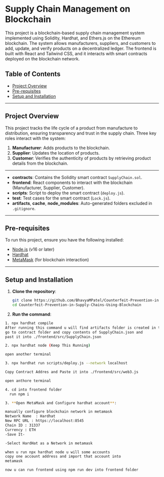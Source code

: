 # Supply Chain Management on Blockchain

This project is a blockchain-based supply chain management system implemented using Solidity, Hardhat, and Ethers.js on the Ethereum blockchain. The system allows manufacturers, suppliers, and customers to add, update, and verify products on a decentralized ledger. The frontend is built with React and Tailwind CSS, and it interacts with smart contracts deployed on the blockchain network.

## Table of Contents

- [Project Overview](#project-overview)
- [Pre-requisites](#pre-requisites)
- [Setup and Installation](#setup-and-installation)

---

## Project Overview

This project tracks the life cycle of a product from manufacture to distribution, ensuring transparency and trust in the supply chain. Three key roles interact with the system:

1. **Manufacturer**: Adds products to the blockchain.
2. **Supplier**: Updates the location of products.
3. **Customer**: Verifies the authenticity of products by retrieving product details from the blockchain.

---

- **contracts**: Contains the Solidity smart contract `SupplyChain.sol`.
- **frontend**: React components to interact with the blockchain (Manufacturer, Supplier, Customer).
- **scripts**: Script to deploy the smart contract (`deploy.js`).
- **test**: Test cases for the smart contract (`Lock.js`).
- **artifacts**, **cache**, **node_modules**: Auto-generated folders excluded in `.gitignore`.

---

## Pre-requisites

To run this project, ensure you have the following installed:

- [Node.js](https://nodejs.org/en/download/) (v16 or later)
- [Hardhat](https://hardhat.org/getting-started/)
- [MetaMask](https://metamask.io/) (for blockchain interaction)

---

## Setup and Installation

1. **Clone the repository**:
   ```bash
   git clone https://github.com/BhavyaMPatel/Counterfeit-Prevention-in-Supply-Chains-Using-Blockchain
   cd Counterfeit-Prevention-in-Supply-Chains-Using-Blockchain

2. **Run the command**:
  ```bash
  1. npx hardhat compile
  After running this command u will find artifacts folder is created in that folder 
  go to contract folder and copy contents of SupplyChain.json and
  past it into ./frontend/src/SupplyChain.json 

  2. npx hardhat node (Keep This Running)
  
  open another terminal

  3. npx hardhat run scripts/deploy.js --network localhost
  
  Copy Contract Addres and Paste it into ./frontend/src/web3.js

  open anthore terminal
  
  4. cd into frontend folder
    run npm i
  
3. **Open MetaMask and Configure hardhat account**:

  manually configure blockchain network in metamask
  Network Name  : Hardhat
  New RPC URL : https://localhost:8545
  Chain ID : 31337
  Currency : ETH
  -Save It-

  -Select HardHat as a Network in metamask

  when u run npx hardhat node u will some accounts 
  copy one account address and import that account into 
  metamask

  now u can run frontend using npm run dev into frontend folder
